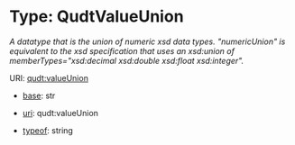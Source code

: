 # Type: QudtValueUnion




_A datatype that is the union of numeric xsd data types. "numericUnion" is equivalent to the xsd specification that uses an xsd:union of memberTypes="xsd:decimal xsd:double xsd:float xsd:integer"._



URI: [qudt:valueUnion](qudt:valueUnion)

* [base](https://w3id.org/linkml/base): str

* [uri](https://w3id.org/linkml/uri): qudt:valueUnion


* [typeof](https://w3id.org/linkml/typeof): string








